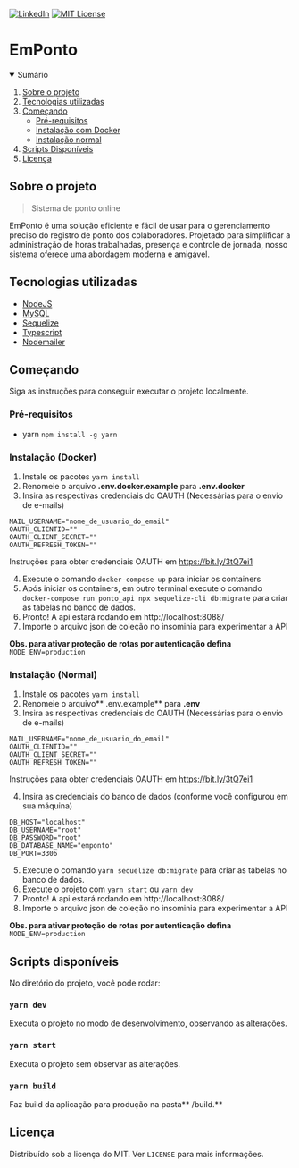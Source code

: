

[![LinkedIn][linkedin-shield]][linkedin-url]
[![MIT License][license-shield]][license-url]
# EmPonto

<!-- TABLE OF CONTENTS -->
<details open="open">
  <summary>Sumário</summary>
  <ol>
    <li>
      <a href="#sobre-o-projeto">Sobre o projeto</a>
    </li>
    <li>
      <a href="#tecnologias-utilizadas">Tecnologias utilizadas</a>
    </li>
    <li>
      <a href="#começando">Começando</a>
      <ul>
        <li><a href="#pré-requisitos">Pré-requisitos</a></li>
        <li><a href="#instalação-docker">Instalação com Docker</a></li>
        <li><a href="#instalação-normal">Instalação normal</a></li>
      </ul>
    </li>
    <li><a href="#scripts-disponíveis">Scripts Disponíveis</a></li>
    <li><a href="#licença">Licença</a></li>
  </ol>
</details>

## Sobre o projeto
> Sistema de ponto online

EmPonto é uma solução eficiente e fácil de usar para o gerenciamento preciso do registro de ponto dos colaboradores. Projetado para simplificar a administração de horas trabalhadas, presença e controle de jornada, nosso sistema oferece uma abordagem moderna e amigável.

## Tecnologias utilizadas
- [NodeJS](https://nodejs.org/pt-br/)
- [MySQL](https://www.mysql.com/)
- [Sequelize](https://sequelize.org/)
- [Typescript](https://www.typescriptlang.org/)
- [Nodemailer](https://nodemailer.com)

## Começando
Siga as instruções para conseguir executar o projeto localmente.

### Pré-requisitos
- yarn
`npm install -g yarn`

### Instalação (Docker)
 1. Instale os pacotes
`yarn install`
 2. Renomeie o arquivo  **.env.docker.example**  para **.env.docker**
 3. Insira as respectivas credenciais do OAUTH (Necessárias para o envio de e-mails)
```
MAIL_USERNAME="nome_de_usuario_do_email"
OAUTH_CLIENTID=""
OAUTH_CLIENT_SECRET=""
OAUTH_REFRESH_TOKEN=""
```
Instruções para obter credenciais OAUTH em https://bit.ly/3tQ7ei1

 4. Execute o comando `docker-compose up` para iniciar os containers
 5. Após iniciar os containers, em outro terminal execute o comando `docker-compose run ponto_api npx sequelize-cli db:migrate` para criar as tabelas no banco de dados. 
 6. Pronto! A api estará rodando em http://localhost:8088/
 7. Importe o arquivo json de coleção no insominia para experimentar a API
 
 **Obs. para ativar proteção de rotas por autenticação defina** `NODE_ENV=production`


### Instalação (Normal)
 1. Instale os pacotes
`yarn install`
 2. Renomeie o arquivo** .env.example**  para **.env**
 3. Insira as respectivas credenciais do OAUTH (Necessárias para o envio de e-mails)
```
MAIL_USERNAME="nome_de_usuario_do_email"
OAUTH_CLIENTID=""
OAUTH_CLIENT_SECRET=""
OAUTH_REFRESH_TOKEN=""
```
Instruções para obter credenciais OAUTH em https://bit.ly/3tQ7ei1

 4. Insira as credenciais do banco de dados (conforme você configurou em sua máquina)
 ```
DB_HOST="localhost"
DB_USERNAME="root"
DB_PASSWORD="root"
DB_DATABASE_NAME="emponto"
DB_PORT=3306
```

 5. Execute o comando `yarn sequelize db:migrate` para criar as tabelas no banco de dados. 
 6. Execute o projeto com `yarn start` ou `yarn dev`
 7. Pronto! A api estará rodando em http://localhost:8088/
 8. Importe o arquivo json de coleção no insominia para experimentar a API
 
 **Obs. para ativar proteção de rotas por autenticação defina** `NODE_ENV=production`

## Scripts disponíveis
No diretório do projeto, você pode rodar:

### `yarn dev`
Executa o projeto no modo de desenvolvimento, observando as alterações.
### `yarn start`
Executa o projeto sem observar as alterações.

### `yarn build`
Faz build da aplicação para produção na pasta** /build.**

## Licença
Distribuído sob a licença do MIT. Ver `LICENSE` para mais informações.

[linkedin-url]: https://www.linkedin.com/in/joao-pedro-de-freitas/
[linkedin-shield]: https://img.shields.io/badge/-LinkedIn-black.svg?style=for-the-badge&logo=linkedin&colorB=555
[license-shield]: https://img.shields.io/github/license/othneildrew/Best-README-Template.svg?style=for-the-badge
[license-url]: https://github.com/joaoplay16/agendamento-web/blob/main/LICENSE.txt
